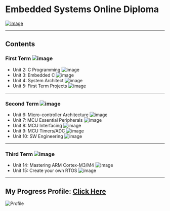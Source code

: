 # Embedded Systems Online Diploma

[![image](https://drive.google.com/uc?export=view&id=1Bcpl5OGMCVsqHlF52MFKXuOHNEaKHi92)](https://www.learn-in-depth.com/)


---

## Contents

### First Term ![image](https://progress-bar.dev/100/?title=Done)

- Unit 2: C Programming ![image](https://progress-bar.dev/100/)
- Unit 3: Embedded C ![image](https://progress-bar.dev/100/)
- Unit 4: System Architect ![image](https://progress-bar.dev/100/)
- Unit 5: First Term Projects ![image](https://progress-bar.dev/100/)

---

### Second Term ![image](https://progress-bar.dev/100/?title=Done)
- Unit 6:  Micro-controller Architecture ![image](https://progress-bar.dev/100/)
- Unit 7:  MCU Essential Peripherals ![image](https://progress-bar.dev/100/)
- Unit 8:  MCU Interfacing ![image](https://progress-bar.dev/100/)
- Unit 9:  MCU Timers/ADC ![image](https://progress-bar.dev/100/)
- Unit 10: SW Engineering ![image](https://progress-bar.dev/100/)
---

### Third Term ![image](https://progress-bar.dev/20/?title=In_Progress&color=ff00ff)
- Unit 14: Mastering ARM Cortex-M3/M4 ![image](https://progress-bar.dev/100/)
- Unit 15: Create your own RTOS ![image](https://progress-bar.dev/100/)

---
## My Progress Profile: [Click Here](https://www.learn-in-depth-store.com/certificate/abdallabahrawyy%40gmail.com)
  
![Profile](https://github.com/bahrawyyy/Mastering-Embedded-Systems-Online-Diploma/assets/71684437/0cbb297f-df0a-452a-80dd-346aa80c7552)

